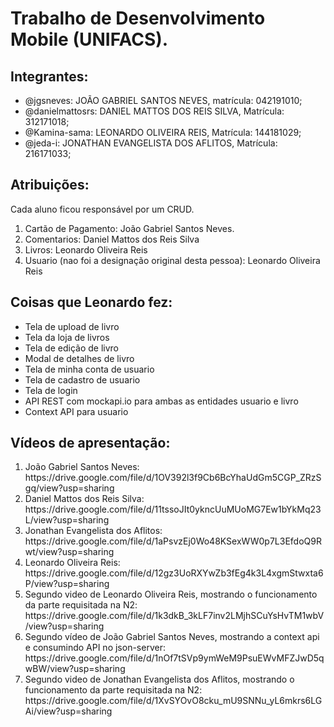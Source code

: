 <h1>Trabalho de Desenvolvimento Mobile (UNIFACS).</h1>

<h2>Integrantes:</h2>
<ul>
  <li>@jgsneves: JOÃO GABRIEL SANTOS NEVES, matrícula: 042191010;</li>
  <li>@danielmattosrs: DANIEL MATTOS DOS REIS SILVA, Matrícula: 312171018;</li>
  <li>@Kamina-sama: LEONARDO OLIVEIRA REIS, Matrícula: 144181029;</li>
  <li>@jeda-i: JONATHAN EVANGELISTA DOS AFLITOS, Matrícula: 216171033;</li>
</ul>

<h2>Atribuições:</h2>
Cada aluno ficou responsável por um CRUD.
<ol>
  <li>Cartão de Pagamento: João Gabriel Santos Neves.</li>
  <li>Comentarios: Daniel Mattos dos Reis Silva</li>
  <li>Livros: Leonardo Oliveira Reis</li>
  <li>Usuario (nao foi a designação original desta pessoa): Leonardo Oliveira Reis</li>
</ol>

<h2>Coisas que Leonardo fez:</h2>
<ul>
  <li>Tela de upload de livro</li>
  <li>Tela da loja de livros</li>
  <li>Tela de edição de livro</li>
  <li>Modal de detalhes de livro</li>
  <li>Tela de minha conta de usuario</li>
  <li>Tela de cadastro de usuario</li>
  <li>Tela de login</li>
  <li>API REST com mockapi.io para ambas as entidades usuario e livro</li>
  <li>Context API para usuario</li>
</ul>

<h2>Vídeos de apresentação:</h2>
<ol>
  <li>João Gabriel Santos Neves: https://drive.google.com/file/d/1OV392l3f9Cb6BcYhaUdGm5CGP_ZRzSgq/view?usp=sharing </li>
  <li>Daniel Mattos dos Reis Silva: https://drive.google.com/file/d/11tssoJIt0ykncUuMUoMG7Ew1bYkMq23L/view?usp=sharing </li>
  <li>Jonathan Evangelista dos Aflitos: https://drive.google.com/file/d/1aPsvzEj0Wo48KSexWW0p7L3EfdoQ9Rwt/view?usp=sharing </li>
  <li>Leonardo Oliveira Reis: https://drive.google.com/file/d/12gz3UoRXYwZb3fEg4k3L4xgmStwxta6P/view?usp=sharing</li>
  <li>Segundo video de Leonardo Oliveira Reis, mostrando o funcionamento da parte requisitada na N2: https://drive.google.com/file/d/1k3dkB_3kLF7inv2LMjhSCuYsHvTM1wbV/view?usp=sharing</li>
  <li>Segundo vídeo de João Gabriel Santos Neves, mostrando a context api e consumindo API no json-server: https://drive.google.com/file/d/1nOf7tSVp9ymWeM9PsuEWvMFZJwD5qwBW/view?usp=sharing </li>
  <li>Segundo video de Jonathan Evangelista dos Aflitos, mostrando o funcionamento da parte requisitada na N2: https://drive.google.com/file/d/1XvSYOvO8cku_mU9SNNu_yL6mkrs6LGAi/view?usp=sharing</li>
</ol>
